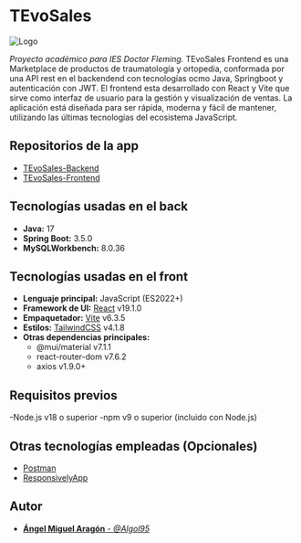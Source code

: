 # TEvoSales
![Logo](https://i.imgur.com/wjvhjPT.png)

_Proyecto académico para IES Doctor Fleming._
TEvoSales Frontend es una Marketplace de productos de traumatología y ortopedia, conformada por una API rest en el backendend con tecnologías ocmo Java, Springboot y autenticación con JWT. El frontend esta desarrollado con React y Vite que sirve como interfaz de usuario para la gestión y visualización de ventas. La aplicación está diseñada para ser rápida, moderna y fácil de mantener, utilizando las últimas tecnologías del ecosistema JavaScript.


## Repositorios de la app

- [TEvoSales-Backend](https://github.com/TraumaticEvolutions/TEvoSales-Backend)
- [TEvoSales-Frontend](https://github.com/TraumaticEvolutions/TEvoSales-Frontend)

## Tecnologías usadas en el back 
- **Java:** 17
- **Spring Boot:** 3.5.0
- **MySQLWorkbench:** 8.0.36

## Tecnologías usadas en el front

- **Lenguaje principal:** JavaScript (ES2022+)
- **Framework de UI:** [React](https://react.dev/) v19.1.0
- **Empaquetador:** [Vite](https://vitejs.dev/) v6.3.5
- **Estilos:** [TailwindCSS](https://tailwindcss.com/) v4.1.8
- **Otras dependencias principales:**
  - @mui/material v7.1.1
  - react-router-dom v7.6.2
  - axios v1.9.0+
## Requisitos previos
-Node.js v18 o superior
-npm v9 o superior (incluido con Node.js)

## Otras tecnologías empleadas (Opcionales)

- [Postman](https://www.postman.com)
- [ResponsivelyApp](https://responsively.app)

## Autor
- [**Ángel Miguel Aragón** - *@Algol95*](https://github.com/Algol95)
